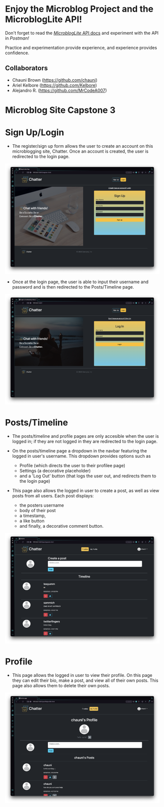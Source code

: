 # Enjoy the Microblog Project and the MicroblogLite API!

Don't forget to read the [*MicroblogLite* API docs](https://microbloglite.herokuapp.com/docs/) and experiment with the API in *Postman!*

Practice and experimentation provide experience, and experience provides confidence.

## Collaborators
- Chauni Brown (https://github.com/chauni)
- Ariel Kelbore (https://github.com/Kelbore)
- Alejandro R. (https://github.com/MrCodeA007)

# Microblog Site Capstone 3

# Sign Up/Login
- The register/sign up form allows the user to create an account on this microblogging site, Chatter. Once an account is created, the user is redirected to the login page.

![Image of register page](global-images/microblog-chatter-register-page.png)

- Once at the login page, the user is able to input their username and password and is then redirected to the Posts/Timeline page.

![Image of login page](global-images/microblog-chatter-login-page.png)

# Posts/Timeline

  - The posts/timeline and profile pages are only accesible when the user is logged in; if they are not logged in they are redirected to the login page.

  - On the posts/timeline page a dropdown in the navbar featuring the logged in user's username. This dropdown provides options such as
    - Profile (which directs the user to their profilee page)
    - Settings (a decorative placeholder)
    - and a 'Log Out' button (that logs the user out, and redirects them to the login page)
    
  - This page also allows the logged in user to create a post, as well as view posts from all users. Each post displays:
    - the posters username 
    - body of their post 
    - a timestamp,
    - a like button
    - and finally, a decorative comment button.

![Image of posts/timeline page](global-images/microblog-chatter-posts-page.png)

# Profile

  - This page allows the logged in user to view their profile. On this page they can edit their bio, make a post, and view all of their own posts. This page also allows them to delete their own posts.

![Image of profile page](global-images/microblog-chatter-profile-page.png)